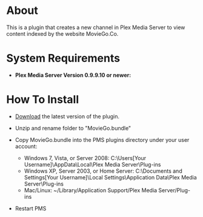 About
=====

This is a plugin that creates a new channel in Plex Media Server to view content indexed by the website MovieGo.Co.

System Requirements
===================

- **Plex Media Server Version 0.9.9.10 or newer:**

How To Install
==============

- [Download](https://github.com/jwsolve/MovieGo.bundle/archive/master.zip) the latest version of the plugin.

- Unzip and rename folder to "MovieGo.bundle"

- Copy MovieGo.bundle into the PMS plugins directory under your user account:
	- Windows 7, Vista, or Server 2008: C:\Users[Your Username]\AppData\Local\Plex Media Server\Plug-ins
	- Windows XP, Server 2003, or Home Server: C:\Documents and Settings[Your Username]\Local Settings\Application Data\Plex Media Server\Plug-ins
	- Mac/Linux: ~/Library/Application Support/Plex Media Server/Plug-ins

- Restart PMS